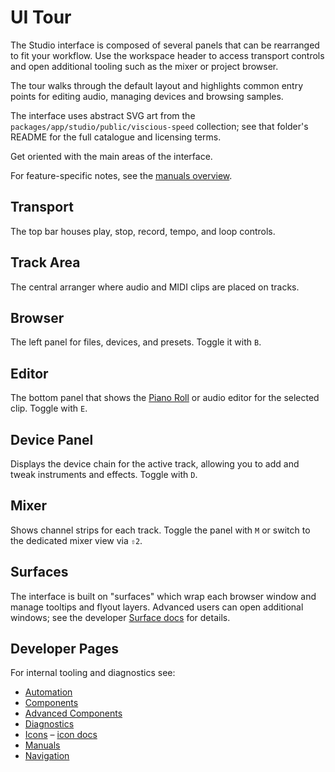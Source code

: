 # UI Tour

The Studio interface is composed of several panels that can be rearranged to
fit your workflow. Use the workspace header to access transport controls and
open additional tooling such as the mixer or project browser.

The tour walks through the default layout and highlights common entry points
for editing audio, managing devices and browsing samples.

The interface uses abstract SVG art from the
`packages/app/studio/public/viscious-speed` collection; see that folder's
README for the full catalogue and licensing terms.

Get oriented with the main areas of the interface.

For feature-specific notes, see the [manuals overview](manuals/overview.md).

## Transport

The top bar houses play, stop, record, tempo, and loop controls.

## Track Area

The central arranger where audio and MIDI clips are placed on tracks.

## Browser

The left panel for files, devices, and presets. Toggle it with `B`.

## Editor

The bottom panel that shows the [Piano Roll](features/piano-roll.md) or audio editor for the selected clip. Toggle with `E`.

## Device Panel

Displays the device chain for the active track, allowing you to add and tweak instruments and effects. Toggle with `D`.

## Mixer

Shows channel strips for each track. Toggle the panel with `M` or switch to the dedicated mixer view via `⇧2`.

## Surfaces

The interface is built on "surfaces" which wrap each browser window and manage tooltips and flyout layers. Advanced users can open additional windows; see the developer [Surface docs](../docs-dev/ui/surface/overview.md) for details.

## Developer Pages

For internal tooling and diagnostics see:

- [Automation](../docs-dev/ui/pages/automation.md)
- [Components](../docs-dev/ui/pages/components.md)
- [Advanced Components](../docs-dev/ui/components/advanced.md)
- [Diagnostics](../docs-dev/ui/pages/diagnostics.md)
- [Icons](../docs-dev/ui/pages/icons.md) – [icon docs](../docs-dev/ui/icons/overview.md)
- [Manuals](../docs-dev/ui/pages/manuals.md)
 - [Navigation](../docs-dev/ui/navigation/overview.md)
